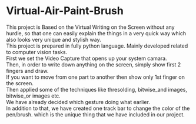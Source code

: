 # Virtual-Air-Paint-Brush
This project is Based on the Virtual Writing on the Screen without any hurdle, so that one can easily explain the things in a very quick way which also looks very unique and stylish way.  
This project is prepared in fully python language. Mainly developed related to computer vision tasks.  
First we set the Video Capture that opens up your system camara.  
Then, in order to write down anything on the screen, simply show  first 2 fingers and draw.  
If you want to move from one part to another then show only 1st finger on the screen.  
Then applied some of the techniques like thresolding, bitwise_and images, bitwise_or images etc.  
We have already decided which gesture doing what earlier.  
In addition to that, we have created one track bar to change the color of the pen/brush. which is the unique thing that we have included in our project.   
